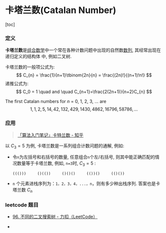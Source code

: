 # 卡塔兰数(Catalan Number)

[toc]

### 定义

**卡塔兰数**是[组合数学](https://zh.wikipedia.org/wiki/組合數學)中一个常在各种计数问题中出现的自然数[数列](https://zh.wikipedia.org/wiki/数列), 其经常出现在 递归定义的结构体 中, 例如二叉树.

卡塔兰数的一般项公式为:
$$
C_{n} = \frac{1}{n+1}\tbinom{2n}{n} = \frac{(2n)!}{(n+1)!n!}
$$
递推公式为:
$$
C_0 = 1 \quad and \quad C_{n+1}=\frac{2(2n+1)}{n+2}C_{n} 
$$


The first Catalan numbers for *n* = 0, 1, 2, 3, ... are
$$
1, 1, 2, 5, 14, 42, 132, 429, 1430, 4862, 16796, 58786,\dots
$$


### 应用

> [「算法入门笔记」卡特兰数 - 知乎](https://zhuanlan.zhihu.com/p/97619085)

以 $C_{3} = 5$ 为例, 卡塔兰数是一系列组合计数问题的通解, 例如:

+ 令`n`为左括号和右括号的数量, 任意组合`n`个左/右括号, 则其中能正确匹配的情况数量等于卡塔兰数, 例如, `n=3`时, $C_{3}=5$ :

  ```
  ((()))     ()(())     ()()()     (())()     (()())
  ```

+ `n` 个元素进栈序列为：`1，2，3，4，...，n`，则有多少种出栈序列. 答案也是卡塔兰数 $C_n$

### leetcode 题目

+ [96. 不同的二叉搜索树 - 力扣（LeetCode）](https://leetcode.cn/problems/unique-binary-search-trees/)

+ 


